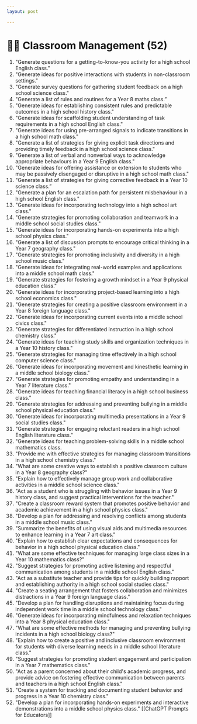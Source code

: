 ```yaml
---
layout: post

---
```

# 🧑‍🏫 Classroom Management (52)

1. "Generate questions for a getting-to-know-you activity for a high school English class."
2. "Generate ideas for positive interactions with students in non-classroom settings."
3. "Generate survey questions for gathering student feedback on a high school science class."
4. "Generate a list of rules and routines for a Year 8 maths class.”
5. "Generate ideas for establishing consistent rules and predictable outcomes in a high school history class."
6. "Generate ideas for scaffolding student understanding of task requirements in a high school English class."
7. "Generate ideas for using pre-arranged signals to indicate transitions in a high school math class."
8. "Generate a list of strategies for giving explicit task directions and providing timely feedback in a high school science class."
9. "Generate a list of verbal and nonverbal ways to acknowledge appropriate behaviours in a Year 9 English class."
10. "Generate ideas for offering assistance or extension to students who may be passively disengaged or disruptive in a high school math class."
11. "Generate a list of strategies for giving corrective feedback in a Year 10 science class.”
12. "Generate a plan for an escalation path for persistent misbehaviour in a high school English class."
13. "Generate ideas for incorporating technology into a high school art class."
14. "Generate strategies for promoting collaboration and teamwork in a middle school social studies class."
15. "Generate ideas for incorporating hands-on experiments into a high school physics class."
16. "Generate a list of discussion prompts to encourage critical thinking in a Year 7 geography class."
17. "Generate strategies for promoting inclusivity and diversity in a high school music class."
18. "Generate ideas for integrating real-world examples and applications into a middle school math class."
19. "Generate strategies for fostering a growth mindset in a Year 9 physical education class."
20. "Generate ideas for incorporating project-based learning into a high school economics class."
21. "Generate strategies for creating a positive classroom environment in a Year 8 foreign language class."
22. "Generate ideas for incorporating current events into a middle school civics class."
23. "Generate strategies for differentiated instruction in a high school chemistry class."
24. "Generate ideas for teaching study skills and organization techniques in a Year 10 history class."
25. "Generate strategies for managing time effectively in a high school computer science class."
26. "Generate ideas for incorporating movement and kinesthetic learning in a middle school biology class."
27. "Generate strategies for promoting empathy and understanding in a Year 7 literature class."
28. "Generate ideas for teaching financial literacy in a high school business class."
29. "Generate strategies for addressing and preventing bullying in a middle school physical education class."
30. "Generate ideas for incorporating multimedia presentations in a Year 9 social studies class."
31. "Generate strategies for engaging reluctant readers in a high school English literature class."
32. "Generate ideas for teaching problem-solving skills in a middle school mathematics class.
33. "Provide me with effective strategies for managing classroom transitions in a high school chemistry class."
34. "What are some creative ways to establish a positive classroom culture in a Year 8 geography class?"
35. "Explain how to effectively manage group work and collaborative activities in a middle school science class."
36. "Act as a student who is struggling with behavior issues in a Year 9 history class, and suggest practical interventions for the teacher."
37. "Create a classroom reward system that promotes positive behavior and academic achievement in a high school physics class."
38. "Develop a plan for addressing and resolving conflicts among students in a middle school music class."
39. "Summarize the benefits of using visual aids and multimedia resources to enhance learning in a Year 7 art class."
40. "Explain how to establish clear expectations and consequences for behavior in a high school physical education class."
41. "What are some effective techniques for managing large class sizes in a Year 10 mathematics class?"
42. "Suggest strategies for promoting active listening and respectful communication among students in a middle school English class."
43. "Act as a substitute teacher and provide tips for quickly building rapport and establishing authority in a high school social studies class."
44. "Create a seating arrangement that fosters collaboration and minimizes distractions in a Year 9 foreign language class."
45. "Develop a plan for handling disruptions and maintaining focus during independent work time in a middle school technology class."
46. "Generate ideas for incorporating mindfulness and relaxation techniques into a Year 8 physical education class."
47. "What are some effective methods for managing and preventing bullying incidents in a high school biology class?"
48. "Explain how to create a positive and inclusive classroom environment for students with diverse learning needs in a middle school literature class."
49. "Suggest strategies for promoting student engagement and participation in a Year 7 mathematics class."
50. "Act as a parent concerned about their child's academic progress, and provide advice on fostering effective communication between parents and teachers in a high school English class."
51. "Create a system for tracking and documenting student behavior and progress in a Year 10 chemistry class."
52. "Develop a plan for incorporating hands-on experiments and interactive demonstrations into a middle school physics class."
[[ChatGPT Prompts for Educators]]